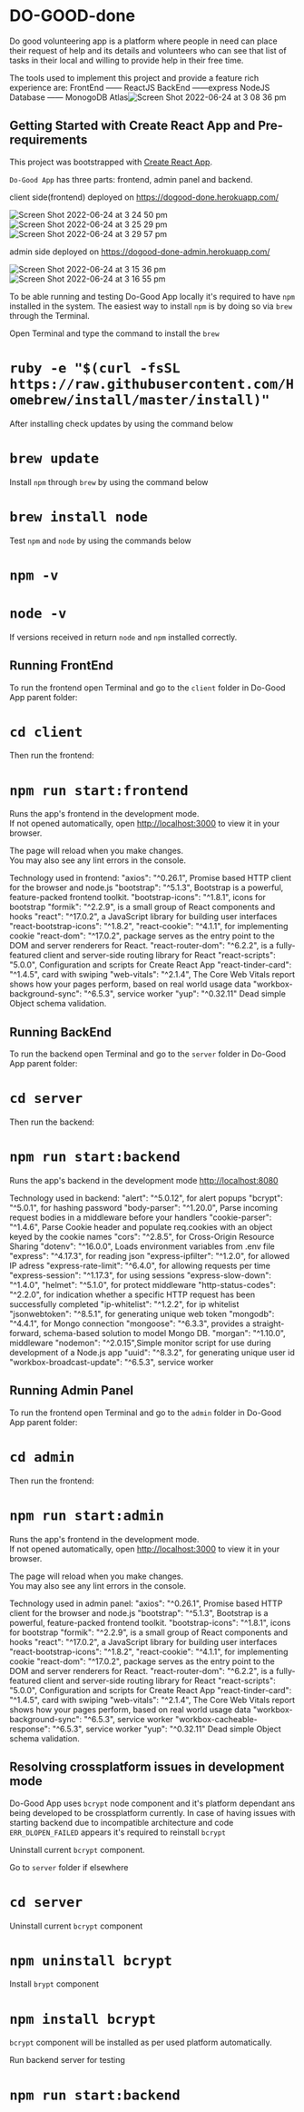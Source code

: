 # DO-GOOD-done

Do good volunteering app is a platform where people in need can place their request of help and its details and volunteers who can see that list of tasks in their local and willing to provide help in their free time.

The tools used to implement this project and provide a feature rich experience are:
FrontEnd —— ReactJS
BackEnd ——express NodeJS
Database —— MonogoDB Atlas![Screen Shot 2022-06-24 at 3 08 36 pm](https://user-images.githubusercontent.com/56949536/175466429-e2a614ec-fd59-4c98-aa17-32af726d11a8.png)


## Getting Started with Create React App and Pre-requirements

This project was bootstrapped with [Create React App](https://github.com/facebook/create-react-app).

`Do-Good App` has three parts: frontend, admin panel and backend.

client side(frontend) deployed on https://dogood-done.herokuapp.com/

![Screen Shot 2022-06-24 at 3 24 50 pm](https://user-images.githubusercontent.com/56949536/175468101-8a4a738d-6303-4a16-8108-1d204ce8c3f8.png)
![Screen Shot 2022-06-24 at 3 25 29 pm](https://user-images.githubusercontent.com/56949536/175468184-3307dd3c-ea58-4a30-9baf-ef8c18d1cc1e.png)
![Screen Shot 2022-06-24 at 3 29 57 pm](https://user-images.githubusercontent.com/56949536/175468666-15122fb1-9eb8-4767-b064-7394e288879e.png)


admin side deployed on https://dogood-done-admin.herokuapp.com/

![Screen Shot 2022-06-24 at 3 15 36 pm](https://user-images.githubusercontent.com/56949536/175467111-c2b3d4c9-a84b-4da1-ae59-6a3e87c592fe.png)
![Screen Shot 2022-06-24 at 3 16 55 pm](https://user-images.githubusercontent.com/56949536/175467265-b1b0ca52-a09e-4e68-899d-ce05dcb18181.png)

To be able running and testing Do-Good App locally it's required to have `npm` installed in the system.
The easiest way to install `npm` is by doing so via `brew` through the Terminal.

Open Terminal and type the command to install the `brew`

# `ruby -e "$(curl -fsSL https://raw.githubusercontent.com/Homebrew/install/master/install)"`

After installing check updates by using the command below

# `brew update`

Install `npm` through `brew` by using the command below

# `brew install node`

Test `npm` and `node` by using the commands below

# `npm -v`

# `node -v`

If versions received in return `node` and `npm` installed correctly.

## Running FrontEnd

To run the frontend open Terminal and go to the `client` folder in Do-Good App parent folder:

# `cd client`

Then run the frontend:

# `npm run start:frontend`

Runs the app's frontend in the development mode.\
If not opened automatically, open [http://localhost:3000](http://localhost:3000) to view it in your browser.

The page will reload when you make changes.\
You may also see any lint errors in the console.

Technology used in frontend:
"axios": "^0.26.1", Promise based HTTP client for the browser and node.js
"bootstrap": "^5.1.3", Bootstrap is a powerful, feature-packed frontend toolkit.
"bootstrap-icons": "^1.8.1", icons for bootstrap
"formik": "^2.2.9", is a small group of React components and hooks
"react": "^17.0.2", a JavaScript library for building user interfaces
"react-bootstrap-icons": "^1.8.2",
"react-cookie": "^4.1.1", for implementing cookie
"react-dom": "^17.0.2", package serves as the entry point to the DOM and server renderers for React.
"react-router-dom": "^6.2.2", is a fully-featured client and server-side routing library for React
"react-scripts": "5.0.0", Configuration and scripts for Create React App
"react-tinder-card": "^1.4.5", card with swiping
"web-vitals": "^2.1.4", The Core Web Vitals report shows how your pages perform, based on real world usage data
"workbox-background-sync": "^6.5.3", service worker
"yup": "^0.32.11" Dead simple Object schema validation.

## Running BackEnd

To run the backend open Terminal and go to the `server` folder in Do-Good App parent folder:

# `cd server`

Then run the backend:

# `npm run start:backend`

Runs the app's backend in the development mode [http://localhost:8080](http://localhost:8080)

Technology used in backend:
"alert": "^5.0.12", for alert popups
"bcrypt": "^5.0.1", for hashing password
"body-parser": "^1.20.0", Parse incoming request bodies in a middleware before your handlers
"cookie-parser": "^1.4.6", Parse Cookie header and populate req.cookies with an object keyed by the cookie names
"cors": "^2.8.5", for Cross-Origin Resource Sharing
"dotenv": "^16.0.0", Loads environment variables from .env file
"express": "^4.17.3", for reading json
"express-ipfilter": "^1.2.0", for allowed IP adress
"express-rate-limit": "^6.4.0", for allowing requests per time
"express-session": "^1.17.3", for using sessions
"express-slow-down": "^1.4.0",
"helmet": "^5.1.0", for protect middleware
"http-status-codes": "^2.2.0", for indication whether a specific HTTP request has been successfully completed
"ip-whitelist": "^1.2.2", for ip whitelist
"jsonwebtoken": "^8.5.1", for generating unique web token
"mongodb": "^4.4.1", for Mongo connection
"mongoose": "^6.3.3", provides a straight-forward, schema-based solution to model Mongo DB.
"morgan": "^1.10.0", middleware
"nodemon": "^2.0.15",Simple monitor script for use during development of a Node.js app
"uuid": "^8.3.2", for generating unique user id
"workbox-broadcast-update": "^6.5.3", service worker

## Running Admin Panel

To run the frontend open Terminal and go to the `admin` folder in Do-Good App parent folder:

# `cd admin`

Then run the frontend:

# `npm run start:admin`

Runs the app's frontend in the development mode.\
If not opened automatically, open [http://localhost:3000](http://localhost:3000) to view it in your browser.

The page will reload when you make changes.\
You may also see any lint errors in the console.

Technology used in admin panel:
"axios": "^0.26.1", Promise based HTTP client for the browser and node.js
"bootstrap": "^5.1.3", Bootstrap is a powerful, feature-packed frontend toolkit.
"bootstrap-icons": "^1.8.1", icons for bootstrap
"formik": "^2.2.9", is a small group of React components and hooks
"react": "^17.0.2", a JavaScript library for building user interfaces
"react-bootstrap-icons": "^1.8.2",
"react-cookie": "^4.1.1", for implementing cookie
"react-dom": "^17.0.2", package serves as the entry point to the DOM and server renderers for React.
"react-router-dom": "^6.2.2", is a fully-featured client and server-side routing library for React
"react-scripts": "5.0.0", Configuration and scripts for Create React App
"react-tinder-card": "^1.4.5", card with swiping
"web-vitals": "^2.1.4", The Core Web Vitals report shows how your pages perform, based on real world usage data
"workbox-background-sync": "^6.5.3", service worker
"workbox-cacheable-response": "^6.5.3", service worker
"yup": "^0.32.11" Dead simple Object schema validation.

## Resolving crossplatform issues in development mode

Do-Good App uses `bcrypt` node component and it's platform dependant ans being developed to be crossplatform currently.
In case of having issues with starting backend due to incompatible architecture and code `ERR_DLOPEN_FAILED` appears it's required to reinstall `bcrypt`

Uninstall current `bcrypt` component.

Go to `server` folder if elsewhere

# `cd server`

Uninstall current `bcrypt` component

# `npm uninstall bcrypt`

Install `brypt` component

# `npm install bcrypt`

`bcrypt` component will be installed as per used platform automatically.

Run backend server for testing

# `npm run start:backend`
